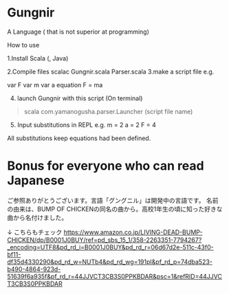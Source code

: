 # Gungnir
A Language ( that is not superior at programming)

How to use

1.Install Scala (, Java)

2.Compile files
scalac Gungnir.scala Parser.scala
3.make a script file
e.g.

var F
var m
var a
equation F = ma

4. launch Gungnir with this script
(On terminal)
> scala com.yamanogusha.parser.Launcher (script file name)

5. Input substitutions in REPL
e.g.
m = 2
a = 2
F = 4

All substitutions keep equations had been defined.

# Bonus for everyone who can read Japanese
ご参照ありがとうございます。言語「グングニル」は開発中の言語です。
名前の由来は、BUMP OF CHICKENの同名の曲から。高校1年生の頃に知った好きな曲から名付けました。

↓ こちらもチェック
https://www.amazon.co.jp/LIVING-DEAD-BUMP-CHICKEN/dp/B0001J0BUY/ref=pd_sbs_15_1/358-2263351-7794267?_encoding=UTF8&pd_rd_i=B0001J0BUY&pd_rd_r=06d67d2e-511c-43f0-bf11-df35d4330290&pd_rd_w=NUTb4&pd_rd_wg=191pI&pf_rd_p=74dba523-b490-4864-923d-51639f6a935f&pf_rd_r=44JJVCT3CB3S0PPKBDAR&psc=1&refRID=44JJVCT3CB3S0PPKBDAR

